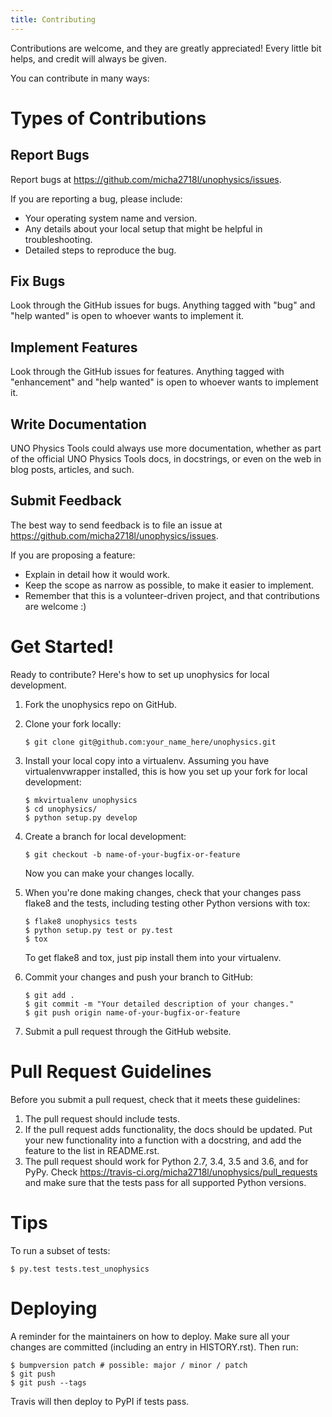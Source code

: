 ```yaml
---
title: Contributing
---
```


Contributions are welcome, and they are greatly appreciated! Every
little bit helps, and credit will always be given.

You can contribute in many ways:

Types of Contributions
======================

Report Bugs
-----------

Report bugs at <https://github.com/micha2718l/unophysics/issues>.

If you are reporting a bug, please include:

-   Your operating system name and version.
-   Any details about your local setup that might be helpful in
    troubleshooting.
-   Detailed steps to reproduce the bug.

Fix Bugs
--------

Look through the GitHub issues for bugs. Anything tagged with "bug" and
"help wanted" is open to whoever wants to implement it.

Implement Features
------------------

Look through the GitHub issues for features. Anything tagged with
"enhancement" and "help wanted" is open to whoever wants to implement
it.

Write Documentation
-------------------

UNO Physics Tools could always use more documentation, whether as part
of the official UNO Physics Tools docs, in docstrings, or even on the
web in blog posts, articles, and such.

Submit Feedback
---------------

The best way to send feedback is to file an issue at
<https://github.com/micha2718l/unophysics/issues>.

If you are proposing a feature:

-   Explain in detail how it would work.
-   Keep the scope as narrow as possible, to make it easier to
    implement.
-   Remember that this is a volunteer-driven project, and that
    contributions are welcome :)

Get Started!
============

Ready to contribute? Here's how to set up unophysics for local
development.

1.  Fork the unophysics repo on GitHub.
2.  Clone your fork locally:

        $ git clone git@github.com:your_name_here/unophysics.git

3.  Install your local copy into a virtualenv. Assuming you have
    virtualenvwrapper installed, this is how you set up your fork for
    local development:

        $ mkvirtualenv unophysics
        $ cd unophysics/
        $ python setup.py develop

4.  Create a branch for local development:

        $ git checkout -b name-of-your-bugfix-or-feature

    Now you can make your changes locally.

5.  When you're done making changes, check that your changes pass flake8
    and the tests, including testing other Python versions with tox:

        $ flake8 unophysics tests
        $ python setup.py test or py.test
        $ tox

    To get flake8 and tox, just pip install them into your virtualenv.

6.  Commit your changes and push your branch to GitHub:

        $ git add .
        $ git commit -m "Your detailed description of your changes."
        $ git push origin name-of-your-bugfix-or-feature

7.  Submit a pull request through the GitHub website.

Pull Request Guidelines
=======================

Before you submit a pull request, check that it meets these guidelines:

1.  The pull request should include tests.
2.  If the pull request adds functionality, the docs should be updated.
    Put your new functionality into a function with a docstring, and add
    the feature to the list in README.rst.
3.  The pull request should work for Python 2.7, 3.4, 3.5 and 3.6, and
    for PyPy. Check
    <https://travis-ci.org/micha2718l/unophysics/pull_requests> and make
    sure that the tests pass for all supported Python versions.

Tips
====

To run a subset of tests:

    $ py.test tests.test_unophysics

Deploying
=========

A reminder for the maintainers on how to deploy. Make sure all your
changes are committed (including an entry in HISTORY.rst). Then run:

    $ bumpversion patch # possible: major / minor / patch
    $ git push
    $ git push --tags

Travis will then deploy to PyPI if tests pass.
